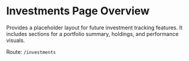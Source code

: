 # Investments Page Overview

Provides a placeholder layout for future investment tracking features.
It includes sections for a portfolio summary, holdings, and performance visuals.

Route: `/investments`
